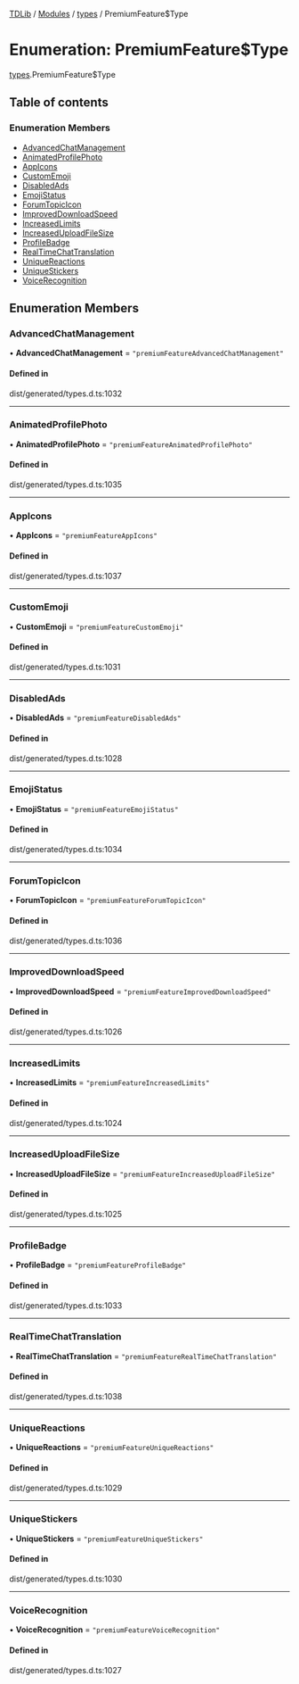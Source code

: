 [TDLib](../README.md) / [Modules](../modules.md) / [types](../modules/types.md) / PremiumFeature$Type

# Enumeration: PremiumFeature$Type

[types](../modules/types.md).PremiumFeature$Type

## Table of contents

### Enumeration Members

- [AdvancedChatManagement](types.PremiumFeature_Type.md#advancedchatmanagement)
- [AnimatedProfilePhoto](types.PremiumFeature_Type.md#animatedprofilephoto)
- [AppIcons](types.PremiumFeature_Type.md#appicons)
- [CustomEmoji](types.PremiumFeature_Type.md#customemoji)
- [DisabledAds](types.PremiumFeature_Type.md#disabledads)
- [EmojiStatus](types.PremiumFeature_Type.md#emojistatus)
- [ForumTopicIcon](types.PremiumFeature_Type.md#forumtopicicon)
- [ImprovedDownloadSpeed](types.PremiumFeature_Type.md#improveddownloadspeed)
- [IncreasedLimits](types.PremiumFeature_Type.md#increasedlimits)
- [IncreasedUploadFileSize](types.PremiumFeature_Type.md#increaseduploadfilesize)
- [ProfileBadge](types.PremiumFeature_Type.md#profilebadge)
- [RealTimeChatTranslation](types.PremiumFeature_Type.md#realtimechattranslation)
- [UniqueReactions](types.PremiumFeature_Type.md#uniquereactions)
- [UniqueStickers](types.PremiumFeature_Type.md#uniquestickers)
- [VoiceRecognition](types.PremiumFeature_Type.md#voicerecognition)

## Enumeration Members

### AdvancedChatManagement

• **AdvancedChatManagement** = ``"premiumFeatureAdvancedChatManagement"``

#### Defined in

dist/generated/types.d.ts:1032

___

### AnimatedProfilePhoto

• **AnimatedProfilePhoto** = ``"premiumFeatureAnimatedProfilePhoto"``

#### Defined in

dist/generated/types.d.ts:1035

___

### AppIcons

• **AppIcons** = ``"premiumFeatureAppIcons"``

#### Defined in

dist/generated/types.d.ts:1037

___

### CustomEmoji

• **CustomEmoji** = ``"premiumFeatureCustomEmoji"``

#### Defined in

dist/generated/types.d.ts:1031

___

### DisabledAds

• **DisabledAds** = ``"premiumFeatureDisabledAds"``

#### Defined in

dist/generated/types.d.ts:1028

___

### EmojiStatus

• **EmojiStatus** = ``"premiumFeatureEmojiStatus"``

#### Defined in

dist/generated/types.d.ts:1034

___

### ForumTopicIcon

• **ForumTopicIcon** = ``"premiumFeatureForumTopicIcon"``

#### Defined in

dist/generated/types.d.ts:1036

___

### ImprovedDownloadSpeed

• **ImprovedDownloadSpeed** = ``"premiumFeatureImprovedDownloadSpeed"``

#### Defined in

dist/generated/types.d.ts:1026

___

### IncreasedLimits

• **IncreasedLimits** = ``"premiumFeatureIncreasedLimits"``

#### Defined in

dist/generated/types.d.ts:1024

___

### IncreasedUploadFileSize

• **IncreasedUploadFileSize** = ``"premiumFeatureIncreasedUploadFileSize"``

#### Defined in

dist/generated/types.d.ts:1025

___

### ProfileBadge

• **ProfileBadge** = ``"premiumFeatureProfileBadge"``

#### Defined in

dist/generated/types.d.ts:1033

___

### RealTimeChatTranslation

• **RealTimeChatTranslation** = ``"premiumFeatureRealTimeChatTranslation"``

#### Defined in

dist/generated/types.d.ts:1038

___

### UniqueReactions

• **UniqueReactions** = ``"premiumFeatureUniqueReactions"``

#### Defined in

dist/generated/types.d.ts:1029

___

### UniqueStickers

• **UniqueStickers** = ``"premiumFeatureUniqueStickers"``

#### Defined in

dist/generated/types.d.ts:1030

___

### VoiceRecognition

• **VoiceRecognition** = ``"premiumFeatureVoiceRecognition"``

#### Defined in

dist/generated/types.d.ts:1027

